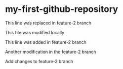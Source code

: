# my-first-github-repository
This line was replaced in feature-2 branch

This file was modified locally

This line was added in feature-2 branch

Another modification in the feature-2 branch

Add changes to feature-2 branch